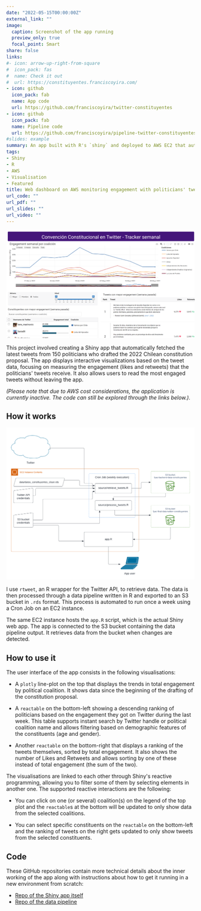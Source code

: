 ```yaml
---
date: "2022-05-15T00:00:00Z"
external_link: ""
image:
  caption: Screenshot of the app running
  preview_only: true
  focal_point: Smart
share: false
links:
#- icon: arrow-up-right-from-square
#  icon_pack: fas
#  name: Check it out
#  url: https://constituyentes.franciscoyira.com/
- icon: github
  icon_pack: fab
  name: App code
  url: https://github.com/franciscoyira/twitter-constituyentes
- icon: github
  icon_pack: fab
  name: Pipeline code
  url: https://github.com/franciscoyira/pipeline-twitter-constituyentes
#slides: example
summary: An app built with R's `shiny` and deployed to AWS EC2 that automatically retrieves and visualises the most liked and RT'd tweets from the Chilean politicians who drafted the 2022 constitution proposal. 
tags:
- Shiny
- R
- AWS
- Visualisation
- Featured
title: Web dashboard on AWS monitoring engagement with politicians' tweets
url_code: ""
url_pdf: ""
url_slides: ""
url_video: ""
---
```


![](images/shiny_app.png)

This project involved creating a Shiny app that automatically fetched the latest tweets from 150 politicians who drafted the 2022 Chilean constitution proposal. The app displays interactive visualizations based on the tweet data, focusing on measuring the engagement (likes and retweets) that the politicians' tweets receive. It also allows users to read the most engaged tweets without leaving the app.

*(Please note that due to AWS cost considerations, the application is currently inactive. The code can still be explored through the links below.).*

## How it works

![](images/diagram.png)

I use `rtweet`, an R wrapper for the Twitter API, to retrieve data. The data is then processed through a data pipeline written in R and exported to an S3 bucket in `.rds` format. This process is automated to run once a week using a Cron Job on an EC2 instance.

The same EC2 instance hosts the `app.R` script, which is the actual Shiny web app. The app is connected to the S3 bucket containing the data pipeline output. It retrieves data from the bucket when changes are detected.

## How to use it

The user interface of the app consists in the following visualisations:

-   A `plotly` line-plot on the top that displays the trends in total engagement by political coalition. It shows data since the beginning of the drafting of the constitution proposal.

-   A `reactable` on the bottom-left showing a descending ranking of politicians based on the engagement they got on Twitter during the last week. This table supports instant search by Twitter handle or political coalition name and allows filtering based on demographic features of the constituents (age and gender).

-   Another `reactable` on the bottom-right that displays a ranking of the tweets themselves, sorted by total engagement. It also shows the number of Likes and Retweets and allows sorting by one of these instead of total engagement (the sum of the two).

The visualisations are linked to each other through Shiny's reactive programming, allowing you to filter some of them by selecting elements in another one. The supported reactive interactions are the following:

-   You can click on one (or several) coalition(s) on the legend of the top plot and the `reactable`s at the bottom will be updated to only show data from the selected coalitions.

-   You can select specific constituents on the `reactable` on the bottom-left and the ranking of tweets on the right gets updated to only show tweets from the selected constituents.

## Code

These GitHub repositories contain more technical details about the inner working of the app along with instructions about how to get it running in a new environment from scratch:

- [Repo of the Shiny app itself](https://github.com/franciscoyira/twitter-constituyentes)
- [Repo of the data pipeline](https://github.com/franciscoyira/twitter-constituyentes)